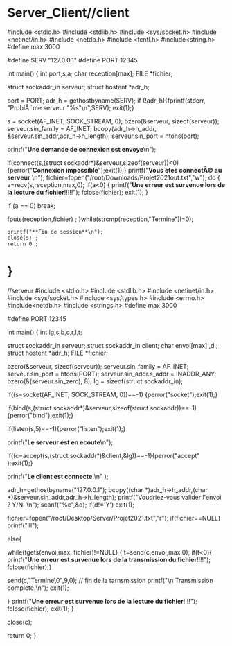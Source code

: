 # Server_Client//client
#include <stdio.h>
#include <stdlib.h>
#include <sys/socket.h>
#include <netinet/in.h>
#include <netdb.h>
#include <fcntl.h>
#include<string.h> 
#define max 3000
 
 
#define SERV "127.0.0.1"
#define PORT 12345
 
 int main()
{ 
 int port,s,a;
 char reception[max]; 
 FILE *fichier;  
       
  struct  sockaddr_in     serveur;
  struct  hostent         *adr_h;
 
  port = PORT;
  adr_h = gethostbyname(SERV);
  if (!adr_h){fprintf(stderr, "ProblÃ¨me serveur \"%s\"\n",SERV); exit(1);}
 
  s = socket(AF_INET, SOCK_STREAM, 0);
  bzero(&serveur, sizeof(serveur));
  serveur.sin_family = AF_INET;
  bcopy(adr_h->h_addr, &serveur.sin_addr,adr_h->h_length);
  serveur.sin_port = htons(port);
 
printf("**Une demande de connexion est envoye**\n");
 
if(connect(s,(struct sockaddr*)&serveur,sizeof(serveur))<0)
   {perror("**Connexion impossible**");exit(1);}
    printf("**Vous etes connectÃ© au serveur** \n");
    fichier=fopen("/root/Downloads/Projet2021out.txt","w");
do
{                   
a=recv(s,reception,max,0); 
if(a<0) 
{
printf("**Une erreur est survenue lors de la lecture du fichier**!!!!!");
fclose(fichier);
exit(1);
}
				            
if (a == 0) 
break;   
				            
fputs(reception,fichier) ;
}while(strcmp(reception,"Termine")!=0); 	


    printf("**Fin de session**\n");
    close(s) ;
    return 0 ;
} 
===================================================
//serveur
#include <stdio.h>
#include <stdlib.h>
#include <netinet/in.h>
#include <sys/socket.h>
#include <sys/types.h>
#include <errno.h>
#include<netdb.h>
#include <strings.h>
#define max 3000
 
#define PORT 12345
 
int main()
{ int  lg,s,b,c,r,l,t;
   
   struct sockaddr_in serveur;
   struct sockaddr_in client;
   char envoi[max] ,d ;
   struct hostent *adr_h;
   FILE *fichier; 
       
   bzero(&serveur, sizeof(serveur));
   serveur.sin_family = AF_INET;
   serveur.sin_port = htons(PORT);
   serveur.sin_addr.s_addr = INADDR_ANY;
   bzero(&(serveur.sin_zero), 8);
   lg = sizeof(struct sockaddr_in);
 
   if((s=socket(AF_INET, SOCK_STREAM, 0))==-1) {perror("socket");exit(1);}
   
   if(bind(s,(struct sockaddr*)&serveur,sizeof(struct sockaddr))==-1){perror("bind");exit(1);}
 
   if(listen(s,5)==-1){perror("listen");exit(1);}

   printf("**Le serveur est en ecoute**\n");
   
   if((c=accept(s,(struct sockaddr*)&client,&lg))==-1){perror("accept" );exit(1);}

   printf("**Le client est connecte** \n" );

   adr_h=gethostbyname("127.0.0.1");
   bcopy((char *)adr_h->h_addr,(char *)&serveur.sin_addr,adr_h->h_length); 
printf("Voudriez-vous valider l'envoi ? Y/N:  \n");
scanf("%c",&d);
if(d!='Y') exit(1);

fichier=fopen("/root/Desktop/Server/Projet2021.txt","r");
if(fichier==NULL) printf("lll");


else{


while(fgets(envoi,max, fichier)!=NULL) 
{
t=send(c,envoi,max,0); 
if(t<0){
printf("**Une erreur est survenue lors de la transmission du fichier**!!!!");
fclose(fichier);}

send(c,"Termine\0",9,0);    //  fin de la tarnsmission 
printf("\n Transmission complete.\n");
exit(1);
                      
}
printf("**Une erreur est survenue lors de la lecture du fichier**!!!!");
fclose(fichier);
exit(1); }	

   close(c);
   
  return 0;
} 
